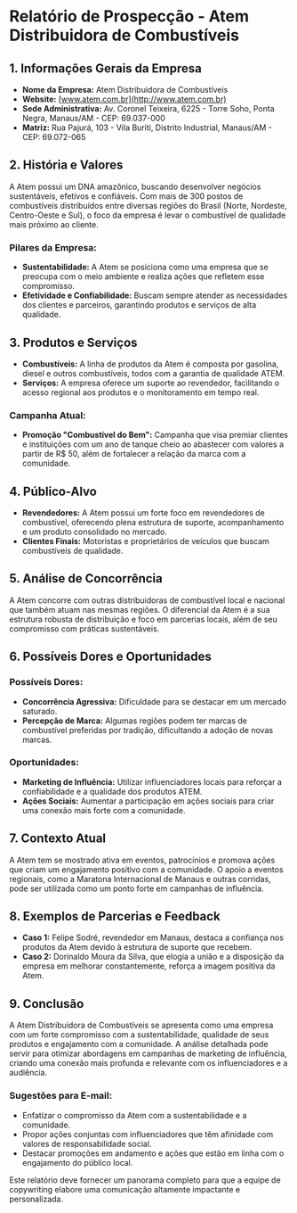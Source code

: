 # Relatório de Prospecção - Atem Distribuidora de Combustíveis

## 1. Informações Gerais da Empresa
- **Nome da Empresa:** Atem Distribuidora de Combustíveis
- **Website:** [www.atem.com.br](http://www.atem.com.br)
- **Sede Administrativa:** Av. Coronel Teixeira, 6225 - Torre Soho, Ponta Negra, Manaus/AM - CEP: 69.037-000
- **Matriz:** Rua Pajurá, 103 - Vila Buriti, Distrito Industrial, Manaus/AM - CEP: 69.072-065

## 2. História e Valores
A Atem possui um DNA amazônico, buscando desenvolver negócios sustentáveis, efetivos e confiáveis. Com mais de 300 postos de combustíveis distribuídos entre diversas regiões do Brasil (Norte, Nordeste, Centro-Oeste e Sul), o foco da empresa é levar o combustível de qualidade mais próximo ao cliente.

### Pilares da Empresa:
- **Sustentabilidade:** A Atem se posiciona como uma empresa que se preocupa com o meio ambiente e realiza ações que refletem esse compromisso.
- **Efetividade e Confiabilidade:** Buscam sempre atender as necessidades dos clientes e parceiros, garantindo produtos e serviços de alta qualidade.
  
## 3. Produtos e Serviços
- **Combustíveis:** A linha de produtos da Atem é composta por gasolina, diesel e outros combustíveis, todos com a garantia de qualidade ATEM.
- **Serviços:** A empresa oferece um suporte ao revendedor, facilitando o acesso regional aos produtos e o monitoramento em tempo real.

### Campanha Atual:
- **Promoção "Combustível do Bem":** Campanha que visa premiar clientes e instituições com um ano de tanque cheio ao abastecer com valores a partir de R$ 50, além de fortalecer a relação da marca com a comunidade.

## 4. Público-Alvo
- **Revendedores:** A Atem possui um forte foco em revendedores de combustível, oferecendo plena estrutura de suporte, acompanhamento e um produto consolidado no mercado.
- **Clientes Finais:** Motoristas e proprietários de veículos que buscam combustíveis de qualidade.

## 5. Análise de Concorrência
A Atem concorre com outras distribuidoras de combustível local e nacional que também atuam nas mesmas regiões. O diferencial da Atem é a sua estrutura robusta de distribuição e foco em parcerias locais, além de seu compromisso com práticas sustentáveis.

## 6. Possíveis Dores e Oportunidades
### Possíveis Dores:
- **Concorrência Agressiva:** Dificuldade para se destacar em um mercado saturado.
- **Percepção de Marca:** Algumas regiões podem ter marcas de combustível preferidas por tradição, dificultando a adoção de novas marcas.

### Oportunidades:
- **Marketing de Influência:** Utilizar influenciadores locais para reforçar a confiabilidade e a qualidade dos produtos ATEM.
- **Ações Sociais:** Aumentar a participação em ações sociais para criar uma conexão mais forte com a comunidade.

## 7. Contexto Atual
A Atem tem se mostrado ativa em eventos, patrocínios e promova ações que criam um engajamento positivo com a comunidade. O apoio a eventos regionais, como a Maratona Internacional de Manaus e outras corridas, pode ser utilizada como um ponto forte em campanhas de influência.

## 8. Exemplos de Parcerias e Feedback
- **Caso 1:** Felipe Sodré, revendedor em Manaus, destaca a confiança nos produtos da Atem devido à estrutura de suporte que recebem.
- **Caso 2:** Dorinaldo Moura da Silva, que elogia a união e a disposição da empresa em melhorar constantemente, reforça a imagem positiva da Atem.

## 9. Conclusão
A Atem Distribuidora de Combustíveis se apresenta como uma empresa com um forte compromisso com a sustentabilidade, qualidade de seus produtos e engajamento com a comunidade. A análise detalhada pode servir para otimizar abordagens em campanhas de marketing de influência, criando uma conexão mais profunda e relevante com os influenciadores e a audiência.

### Sugestões para E-mail:
- Enfatizar o compromisso da Atem com a sustentabilidade e a comunidade.
- Propor ações conjuntas com influenciadores que têm afinidade com valores de responsabilidade social.
- Destacar promoções em andamento e ações que estão em linha com o engajamento do público local.

Este relatório deve fornecer um panorama completo para que a equipe de copywriting elabore uma comunicação altamente impactante e personalizada.
